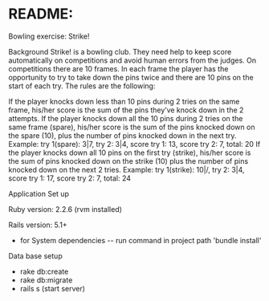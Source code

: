 # README:
Bowling exercise: Strike!

Background Strike! is a bowling club. They need help to keep score automatically on competitions and avoid human errors from the judges. On competitions there are 10 frames. In each frame the player has the opportunity to try to take down the pins twice and there are 10 pins on the start of each try. The rules are the following:

If the player knocks down less than 10 pins during 2 tries on the same frame, his/her score is the sum of the pins they’ve knock down in the 2 attempts.
If the player knocks down all the 10 pins during 2 tries on the same frame (spare), his/her score is the sum of the pins knocked down on the spare (10), plus the number of pins knocked down in the next try. Example: try 1(spare): 3|7, try 2: 3|4, score try 1: 13, score try 2: 7, total: 20
If the player knocks down all 10 pins on the first try (strike), his/her score is the sum of pins knocked down on the strike (10) plus the number of pins knocked down on the next 2 tries. Example: try 1(strike): 10|/, try 2: 3|4, score try 1: 17, score try 2: 7, total: 24

Application Set up 

Ruby version: 2.2.6 (rvm installed)

Rails version: 5.1+

* for System dependencies -- run command in project path 'bundle install'

Data base setup 

* rake db:create
* rake db:migrate
* rails s (start server)
